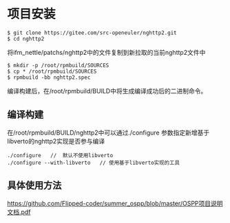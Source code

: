 # 项目安装
```
$ git clone https://gitee.com/src-openeuler/nghttp2.git
$ cd nghttp2
```
将ifm_nettle/patchs/nghttp2中的文件复制到新拉取的当前nghttp2文件中

```
$ mkdir -p /root/rpmbuild/SOURCES
$ cp * /root/rpmbuild/SOURCES
$ rpmbuild -bb nghttp2.spec
```

编译构建后，在/root/rpmbuild/BUILD中将生成编译成功后的二进制命令。

## 编译构建
在/root/rpmbuild/BUILD/nghttp2中可以通过./configure 参数指定新增基于libverto的nghttp2实现是否参与编译
```
./configure   //  默认不使用libverto 
./configure --with-libverto   // 使用基于libverto实现的工具 
```

## 具体使用方法
https://github.com/Flipped-coder/summer_ospp/blob/master/OSPP项目说明文档.pdf
